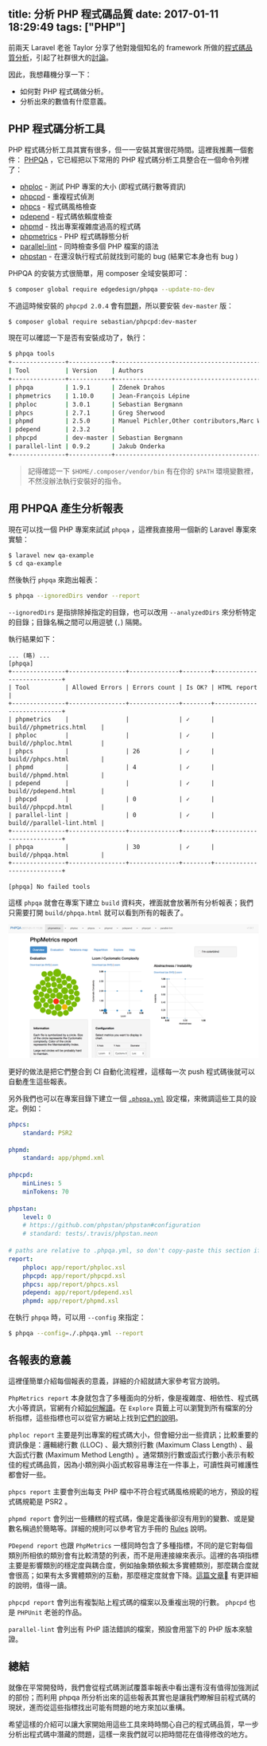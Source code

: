 title: 分析 PHP 程式碼品質
date: 2017-01-11 18:29:49
tags: ["PHP"]
---

前兩天 Laravel 老爸 Taylor 分享了他對幾個知名的 framework 所做的[程式碼品質分析](https://medium.com/@taylorotwell/measuring-code-complexity-64356da605f9#.i9ah5inwx)，引起了社群很大的[討論](https://www.facebook.com/groups/laravel.tw/permalink/1200376173364763/)。

因此，我想藉機分享一下：

* 如何對 PHP 程式碼做分析。
* 分析出來的數值有什麼意義。

<!-- more -->

## PHP 程式碼分析工具

PHP 程式碼分析工具其實有很多，但一一安裝其實很花時間。這裡我推薦一個套件： [PHPQA](https://github.com/EdgedesignCZ/phpqa) ，它已經把以下常用的 PHP 程式碼分析工具整合在一個命令列裡了：

* [phploc](https://github.com/sebastianbergmann/phploc) - 測試 PHP 專案的大小 (即程式碼行數等資訊)
* [phpcpd](https://github.com/sebastianbergmann/phpcpd) - 重複程式偵測
* [phpcs](https://github.com/squizlabs/PHP_CodeSniffer) - 程式碼風格檢查
* [pdepend](https://github.com/pdepend/pdepend) - 程式碼依賴度檢查
* [phpmd](https://github.com/phpmd/phpmd) - 找出專案複雜度過高的程式碼
* [phpmetrics](https://github.com/Halleck45/PhpMetrics) - PHP 程式碼靜態分析
* [parallel-lint](https://github.com/JakubOnderka/PHP-Parallel-Lint) - 同時檢查多個 PHP 檔案的語法
* [phpstan](https://github.com/phpstan/phpstan) - 在還沒執行程式前就找到可能的 bug (結果它本身也有 bug )

PHPQA 的安裝方式很簡單，用 composer 全域安裝即可：

```bash
$ composer global require edgedesign/phpqa --update-no-dev
```

不過這時候安裝的 `phpcpd 2.0.4` 會有[問題](https://github.com/sebastianbergmann/phpcpd/issues/132)，所以要安裝 `dev-master` 版：

```bash
$ composer global require sebastian/phpcpd:dev-master
```

現在可以確認一下是否有安裝成功了，執行：

```bash
$ phpqa tools
+---------------+------------+----------------------------------------------+
| Tool          | Version    | Authors                                      |
+---------------+------------+----------------------------------------------+
| phpqa         | 1.9.1      | Zdenek Drahos                                |
| phpmetrics    | 1.10.0     | Jean-François Lépine                         |
| phploc        | 3.0.1      | Sebastian Bergmann                           |
| phpcs         | 2.7.1      | Greg Sherwood                                |
| phpmd         | 2.5.0      | Manuel Pichler,Other contributors,Marc Würth |
| pdepend       | 2.3.2      |                                              |
| phpcpd        | dev-master | Sebastian Bergmann                           |
| parallel-lint | 0.9.2      | Jakub Onderka                                |
+---------------+------------+----------------------------------------------+
```

> 記得確認一下 `$HOME/.composer/vendor/bin` 有在你的 `$PATH` 環境變數裡，不然沒辦法執行安裝好的指令。

## 用 PHPQA 產生分析報表

現在可以找一個 PHP 專案來試試 `phpqa` ，這裡我直接用一個新的 Laravel 專案來實驗：

```bash
$ laravel new qa-example
$ cd qa-example
```

然後執行 `phpqa` 來跑出報表：

```bash
$ phpqa --ignoredDirs vendor --report
```

`--ignoredDirs` 是指排除掉指定的目錄，也可以改用 `--analyzedDirs` 來分析特定的目錄；目錄名稱之間可以用逗號 (`,`) 隔開。

執行結果如下：

```
... (略) ...
[phpqa]
+---------------+----------------+--------------+--------+---------------------------+
| Tool          | Allowed Errors | Errors count | Is OK? | HTML report               |
+---------------+----------------+--------------+--------+---------------------------+
| phpmetrics    |                |              | ✓      | build//phpmetrics.html    |
| phploc        |                |              | ✓      | build//phploc.html        |
| phpcs         |                | 26           | ✓      | build//phpcs.html         |
| phpmd         |                | 4            | ✓      | build//phpmd.html         |
| pdepend       |                |              | ✓      | build//pdepend.html       |
| phpcpd        |                | 0            | ✓      | build//phpcpd.html        |
| parallel-lint |                | 0            | ✓      | build//parallel-lint.html |
+---------------+----------------+--------------+--------+---------------------------+
| phpqa         |                | 30           | ✓      | build//phpqa.html         |
+---------------+----------------+--------------+--------+---------------------------+

[phpqa] No failed tools
```

這樣 `phpqa` 就會在專案下建立 `build` 資料夾，裡面就會放著所有分析報表；我們只需要打開 `build/phpqa.html` 就可以看到所有的報表了。

![phpqa.html](../resources/phpqa/phpqa.png)

更好的做法是把它們整合到 CI 自動化流程裡，這樣每一次 push 程式碼後就可以自動產生這些報表。

另外我們也可以在專案目錄下建立一個 [`.phpqa.yml`](https://github.com/EdgedesignCZ/phpqa/blob/master/.phpqa.yml) 設定檔，來微調這些工具的設定。例如：

```yml
phpcs:
    standard: PSR2

phpmd:
    standard: app/phpmd.xml

phpcpd:
    minLines: 5
    minTokens: 70

phpstan:
    level: 0
    # https://github.com/phpstan/phpstan#configuration
    # standard: tests/.travis/phpstan.neon

# paths are relative to .phpqa.yml, so don't copy-paste this section if you don't have custom templates
report:
    phploc: app/report/phploc.xsl
    phpcpd: app/report/phpcpd.xsl
    phpcs: app/report/phpcs.xsl
    pdepend: app/report/pdepend.xsl
    phpmd: app/report/phpmd.xsl
```

在執行 `phpqa` 時，可以用 `--config` 來指定：

```bash
$ phpqa --config=./.phpqa.yml --report
```

## 各報表的意義

這裡僅簡單介紹每個報表的意義，詳細的介紹就請大家參考官方說明。

`PhpMetrics report` 本身就包含了多種面向的分析，像是複雜度、相依性、程式碼大小等資訊，官網有介紹[如何解讀](http://www.phpmetrics.org/documentation/how-to-read-report.html)。在 `Explore` 頁籤上可以瀏覽到所有檔案的分析指標，這些指標也可以從官方網站上找到[它們的說明](http://www.phpmetrics.org/documentation/index.html)。

`phploc report` 主要是列出專案的程式碼大小，但會細分出一些資訊；比較重要的資訊像是：邏輯總行數 (LLOC) 、最大類別行數 (Maximum Class Length) 、最大函式行數 (Maximum Method Length) 。通常類別行數或函式行數小表示有較佳的程式碼品質，因為小類別與小函式較容易專注在一件事上，可讀性與可維護性都會好一些。

`phpcs report` 主要會列出每支 PHP 檔中不符合程式碼風格規範的地方，預設的程式碼規範是 PSR2 。

`phpmd report` 會列出一些糟糕的程式碼，像是定義後卻沒有用到的變數、或是變數名稱過於簡略等。詳細的規則可以參考官方手冊的 [Rules](https://phpmd.org/rules/index.html) 說明。

`PDepend report` 也跟 `PhpMetrics` 一樣同時包含了多種指標，不同的是它對每個類別所相依的類別會有比較清楚的列表，而不是用連接線來表示。這裡的各項指標主要是影響類別的穩定度與耦合度，例如抽象類依賴太多實體類別，那麼耦合度就會很高；如果有太多實體類別的互動，那麼穩定度就會下降。[這篇文章](https://www.testwo.com/blog/7640) 有更詳細的說明，值得一讀。

`phpcpd report` 會列出有複製貼上程式碼的檔案以及重複出現的行數。 `phpcpd` 也是 `PHPUnit` 老爸的作品。

`parallel-lint` 會列出有 PHP 語法錯誤的檔案，預設會用當下的 PHP 版本來驗證。

## 總結

就像在平常開發時，我們會從程式碼測試覆蓋率報表中看出還有沒有值得加強測試的部份；而利用 phpqa 所分析出來的這些報表其實也是讓我們瞭解目前程式碼的現狀，進而從這些指標找出可能有問題的地方來加以重構。

希望這樣的介紹可以讓大家開始用這些工具來時時關心自己的程式碼品質，早一步分析出程式碼中潛藏的問題，這樣一來我們就可以把時間花在值得修改的地方。

